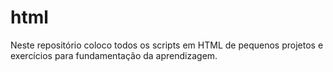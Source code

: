 # html
Neste repositório coloco todos os scripts em HTML de pequenos projetos e exercícios para fundamentação da aprendizagem.
